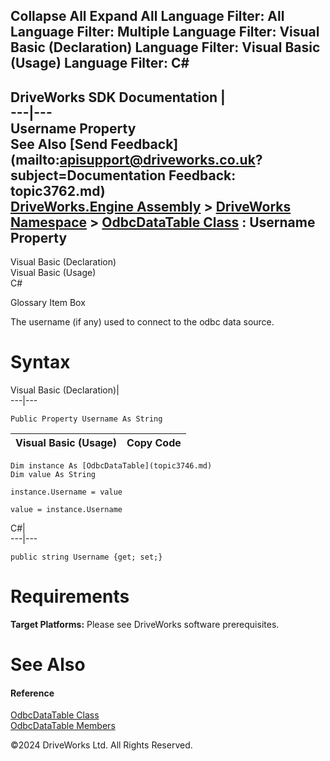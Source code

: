        

 Collapse All Expand All  Language Filter: All  Language Filter: Multiple  Language Filter: Visual Basic (Declaration) Language Filter: Visual Basic (Usage) Language Filter: C#  
---  
DriveWorks SDK Documentation  |   
---|---  
Username Property   
See Also [Send Feedback](mailto:apisupport@driveworks.co.uk?subject=Documentation Feedback: topic3762.md)  
[DriveWorks.Engine Assembly](topic2156.md) > [DriveWorks Namespace](topic2159.md) > [OdbcDataTable Class](topic3746.md) : Username Property  
---  
  
Visual Basic (Declaration)    
Visual Basic (Usage)    
C# 

Glossary Item Box

The username (if any) used to connect to the odbc data source. 

# Syntax

Visual Basic (Declaration)|   
---|---  
      
    
    Public Property Username As String  
  
Visual Basic (Usage)| Copy Code  
---|---  
      
    
    Dim instance As [OdbcDataTable](topic3746.md)
    Dim value As String
     
    instance.Username = value
     
    value = instance.Username  
  
C#|   
---|---  
      
    
    public string Username {get; set;}  
  
# Requirements

**Target Platforms:** Please see DriveWorks software prerequisites.

# See Also

#### Reference

[OdbcDataTable Class](topic3746.md)   
[OdbcDataTable Members](topic3747.md)

©2024 DriveWorks Ltd. All Rights Reserved.
